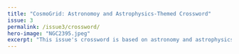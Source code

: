 ```yaml
---
title: "CosmoGrid: Astronomoy and Astrophysics-Themed Crossword"
issue: 3
permalink: /issue3/crossword/
hero-image: "NGC2395.jpeg"
excerpt: "This issue's crossword is based on astronomy and astrophysics. Enjoy!"
---
```

